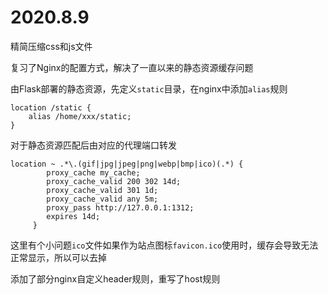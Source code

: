 # 2020.8.9

精简压缩css和js文件

复习了Nginx的配置方式，解决了一直以来的静态资源缓存问题

由Flask部署的静态资源，先定义`static`目录，在nginx中添加`alias`规则

```nginx
location /static {
	alias /home/xxx/static;
}
```

对于静态资源匹配后由对应的代理端口转发

```nginx
location ~ .*\.(gif|jpg|jpeg|png|webp|bmp|ico)(.*) {
		proxy_cache my_cache;
        proxy_cache_valid 200 302 14d;
        proxy_cache_valid 301 1d;
        proxy_cache_valid any 5m;
        proxy_pass http://127.0.0.1:1312;
        expires 14d;
     }
```

这里有个小问题`ico`文件如果作为站点图标`favicon.ico`使用时，缓存会导致无法正常显示，所以可以去掉

添加了部分nginx自定义header规则，重写了host规则